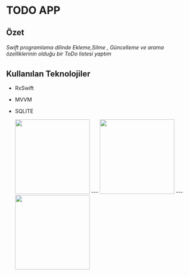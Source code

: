 # TODO APP
## Özet 
###### Swift programlama dilinde Ekleme,Silme , Güncelleme ve arama özelliklerinin olduğu bir ToDo listesi yaptım
## Kullanılan Teknolojiler
- RxSwift
- MVVM
- SQLITE

  <img src="https://github.com/furkanerrn/ToDoApp/assets/63072856/6d5989d2-3de2-46ec-b952-71ecd50a4d74)" width="200">
  ---
  <img src="https://github.com/furkanerrn/ToDoApp/assets/63072856/5f75dfe0-8af5-4386-97ef-2b35e5ef935b)" width="200">
  ---
  <img src="https://github.com/furkanerrn/ToDoApp/assets/63072856/5a46afa1-2741-4000-94c2-cc33ab862066)" width="200">


